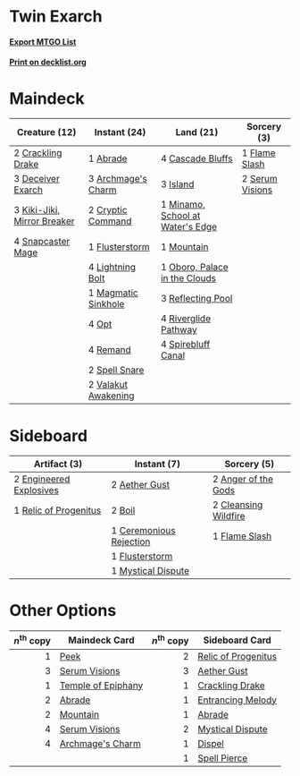 # Twin Exarch

#### [Export MTGO List](../collection/Twin%20Exarch/Twin%20Exarch.txt)
#### [Print on decklist.org](http://decklist.org/?deckmain=1%09Abrade%0A3%09Archmage's%20Charm%0A4%09Cascade%20Bluffs%0A2%09Crackling%20Drake%0A2%09Cryptic%20Command%0A3%09Deceiver%20Exarch%0A1%09Flame%20Slash%0A1%09Flusterstorm%0A3%09Island%0A3%09Kiki-Jiki,%20Mirror%20Breaker%0A4%09Lightning%20Bolt%0A1%09Magmatic%20Sinkhole%0A1%09Minamo,%20School%20at%20Water's%20Edge%0A1%09Mountain%0A1%09Oboro,%20Palace%20in%20the%20Clouds%0A4%09Opt%0A3%09Reflecting%20Pool%0A4%09Remand%0A4%09Riverglide%20Pathway%0A2%09Serum%20Visions%0A4%09Snapcaster%20Mage%0A2%09Spell%20Snare%0A4%09Spirebluff%20Canal%0A2%09Valakut%20Awakening&deckside=2%09Aether%20Gust%0A2%09Anger%20of%20the%20Gods%0A2%09Boil%0A1%09Ceremonious%20Rejection%0A2%09Cleansing%20Wildfire%0A2%09Engineered%20Explosives%0A1%09Flame%20Slash%0A1%09Flusterstorm%0A1%09Mystical%20Dispute%0A1%09Relic%20of%20Progenitus)
# Maindeck

|                                            Creature (12)                                            |                                         Instant (24)                                         |                                                Land (21)                                                 |                                       Sorcery (3)                                       |
|-----------------------------------------------------------------------------------------------------|----------------------------------------------------------------------------------------------|----------------------------------------------------------------------------------------------------------|-----------------------------------------------------------------------------------------|
|2 [Crackling Drake](http://gatherer.wizards.com/Pages/Card/Details.aspx?multiverseid=452913)         |1 [Abrade](http://gatherer.wizards.com/Pages/Card/Details.aspx?multiverseid=430772)           |4 [Cascade Bluffs](http://gatherer.wizards.com/Pages/Card/Details.aspx?multiverseid=442226)               |1 [Flame Slash](http://gatherer.wizards.com/Pages/Card/Details.aspx?multiverseid=416914) |
|3 [Deceiver Exarch](http://gatherer.wizards.com/Pages/Card/Details.aspx?multiverseid=376301)         |3 [Archmage's Charm](http://gatherer.wizards.com/Pages/Card/Details.aspx?multiverseid=463989) |3 [Island](http://gatherer.wizards.com/Pages/Card/Details.aspx?multiverseid=439857)                       |2 [Serum Visions](http://gatherer.wizards.com/Pages/Card/Details.aspx?multiverseid=50145)|
|3 [Kiki-Jiki, Mirror Breaker](http://gatherer.wizards.com/Pages/Card/Details.aspx?multiverseid=50321)|2 [Cryptic Command](http://gatherer.wizards.com/Pages/Card/Details.aspx?multiverseid=438614)  |1 [Minamo, School at Water's Edge](http://gatherer.wizards.com/Pages/Card/Details.aspx?multiverseid=79179)|                                                                                         |
|4 [Snapcaster Mage](http://gatherer.wizards.com/Pages/Card/Details.aspx?multiverseid=227676)         |1 [Flusterstorm](http://gatherer.wizards.com/Pages/Card/Details.aspx?multiverseid=228255)     |1 [Mountain](http://gatherer.wizards.com/Pages/Card/Details.aspx?multiverseid=439859)                     |                                                                                         |
|                                                                                                     |4 [Lightning Bolt](http://gatherer.wizards.com/Pages/Card/Details.aspx?multiverseid=806)      |1 [Oboro, Palace in the Clouds](http://gatherer.wizards.com/Pages/Card/Details.aspx?multiverseid=74206)   |                                                                                         |
|                                                                                                     |1 [Magmatic Sinkhole](http://gatherer.wizards.com/Pages/Card/Details.aspx?multiverseid=464084)|3 [Reflecting Pool](http://gatherer.wizards.com/Pages/Card/Details.aspx?multiverseid=382342)              |                                                                                         |
|                                                                                                     |4 [Opt](http://gatherer.wizards.com/Pages/Card/Details.aspx?multiverseid=442948)              |4 [Riverglide Pathway](http://gatherer.wizards.com/Pages/Card/Details.aspx?multiverseid=491920)           |                                                                                         |
|                                                                                                     |4 [Remand](http://gatherer.wizards.com/Pages/Card/Details.aspx?multiverseid=380255)           |4 [Spirebluff Canal](http://gatherer.wizards.com/Pages/Card/Details.aspx?multiverseid=417822)             |                                                                                         |
|                                                                                                     |2 [Spell Snare](http://gatherer.wizards.com/Pages/Card/Details.aspx?multiverseid=446100)      |                                                                                                          |                                                                                         |
|                                                                                                     |2 [Valakut Awakening](http://gatherer.wizards.com/Pages/Card/Details.aspx?multiverseid=491818)|                                                                                                          |                                                                                         |


# Sideboard

|                                          Artifact (3)                                           |                                           Instant (7)                                            |                                          Sorcery (5)                                          |
|-------------------------------------------------------------------------------------------------|--------------------------------------------------------------------------------------------------|-----------------------------------------------------------------------------------------------|
|2 [Engineered Explosives](http://gatherer.wizards.com/Pages/Card/Details.aspx?multiverseid=50139)|2 [Aether Gust](http://gatherer.wizards.com/Pages/Card/Details.aspx?multiverseid=466796)          |2 [Anger of the Gods](http://gatherer.wizards.com/Pages/Card/Details.aspx?multiverseid=438682) |
|1 [Relic of Progenitus](http://gatherer.wizards.com/Pages/Card/Details.aspx?multiverseid=174824) |2 [Boil](http://gatherer.wizards.com/Pages/Card/Details.aspx?multiverseid=14630)                  |2 [Cleansing Wildfire](http://gatherer.wizards.com/Pages/Card/Details.aspx?multiverseid=491777)|
|                                                                                                 |1 [Ceremonious Rejection](http://gatherer.wizards.com/Pages/Card/Details.aspx?multiverseid=417613)|1 [Flame Slash](http://gatherer.wizards.com/Pages/Card/Details.aspx?multiverseid=416914)       |
|                                                                                                 |1 [Flusterstorm](http://gatherer.wizards.com/Pages/Card/Details.aspx?multiverseid=228255)         |                                                                                               |
|                                                                                                 |1 [Mystical Dispute](http://gatherer.wizards.com/Pages/Card/Details.aspx?multiverseid=473020)     |                                                                                               |


# Other Options

|*n*<sup>th</sup> copy|                                        Maindeck Card                                        |*n*<sup>th</sup> copy|                                        Sideboard Card                                        |
|--------------------:|---------------------------------------------------------------------------------------------|--------------------:|----------------------------------------------------------------------------------------------|
|                    1|[Peek](http://gatherer.wizards.com/Pages/Card/Details.aspx?multiverseid=130903)              |                    2|[Relic of Progenitus](http://gatherer.wizards.com/Pages/Card/Details.aspx?multiverseid=174824)|
|                    3|[Serum Visions](http://gatherer.wizards.com/Pages/Card/Details.aspx?multiverseid=50145)      |                    3|[Aether Gust](http://gatherer.wizards.com/Pages/Card/Details.aspx?multiverseid=466796)        |
|                    1|[Temple of Epiphany](http://gatherer.wizards.com/Pages/Card/Details.aspx?multiverseid=442808)|                    1|[Crackling Drake](http://gatherer.wizards.com/Pages/Card/Details.aspx?multiverseid=452913)    |
|                    2|[Abrade](http://gatherer.wizards.com/Pages/Card/Details.aspx?multiverseid=430772)            |                    1|[Entrancing Melody](http://gatherer.wizards.com/Pages/Card/Details.aspx?multiverseid=435207)  |
|                    2|[Mountain](http://gatherer.wizards.com/Pages/Card/Details.aspx?multiverseid=439859)          |                    1|[Abrade](http://gatherer.wizards.com/Pages/Card/Details.aspx?multiverseid=430772)             |
|                    4|[Serum Visions](http://gatherer.wizards.com/Pages/Card/Details.aspx?multiverseid=50145)      |                    2|[Mystical Dispute](http://gatherer.wizards.com/Pages/Card/Details.aspx?multiverseid=473020)   |
|                    4|[Archmage's Charm](http://gatherer.wizards.com/Pages/Card/Details.aspx?multiverseid=463989)  |                    1|[Dispel](http://gatherer.wizards.com/Pages/Card/Details.aspx?multiverseid=401858)             |
|                     |                                                                                             |                    1|[Spell Pierce](http://gatherer.wizards.com/Pages/Card/Details.aspx?multiverseid=425876)       |


